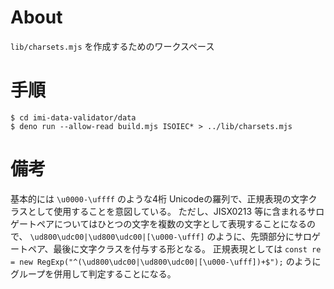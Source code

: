 # About

`lib/charsets.mjs` を作成するためのワークスペース

# 手順

```
$ cd imi-data-validator/data
$ deno run --allow-read build.mjs ISOIEC* > ../lib/charsets.mjs
```

# 備考

基本的には `\u0000-\uffff` のような4桁 Unicodeの羅列で、正規表現の文字クラスとして使用することを意図している。
ただし、JISX0213 等に含まれるサロゲートペアについてはひとつの文字を複数の文字として表現することになるので、
`\ud800\udc00|\ud800\udc00|[\u000-\ufff]` のように、先頭部分にサロゲートペア、最後に文字クラスを付与する形となる。
正規表現としては `const re = new RegExp("^(\ud800\udc00|\ud800\udc00|[\u000-\ufff])+$");` のようにグループを併用して判定することになる。
